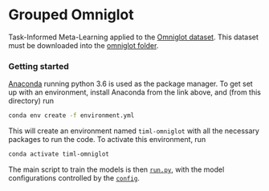 # Grouped Omniglot

Task-Informed Meta-Learning applied to the [Omniglot dataset](https://github.com/brendenlake/omniglot). This dataset must be downloaded into the [omniglot folder](omniglot).

### Getting started

[Anaconda](https://www.anaconda.com/download/#macos) running python 3.6 is used as the package manager. To get set up
with an environment, install Anaconda from the link above, and (from this directory) run

```bash
conda env create -f environment.yml
```
This will create an environment named `timl-omniglot` with all the necessary packages to run the code. To
activate this environment, run

```bash
conda activate timl-omniglot
```

The main script to train the models is then [`run.py`](run.py), with the model configurations controlled by the [`config`](src/config.py).
